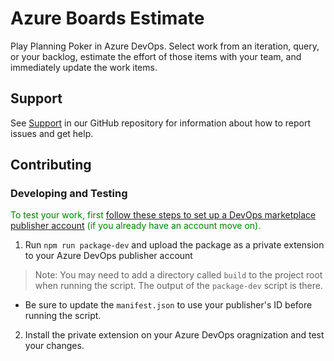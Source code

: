 
# Azure Boards Estimate

Play Planning Poker in Azure DevOps. Select work from an iteration, query, or your backlog, estimate the effort of those items with your team, and immediately update the work items.

## Support

See [Support](SUPPORT.md) in our GitHub repository for information about how to report issues and get help.

## Contributing

### Developing and Testing

<span style="color: green">To test your work, first [follow these steps to set up a DevOps marketplace publisher account](https://docs.microsoft.com/en-us/azure/devops/extend/publish/overview?view=azure-devops) (if you already have an account move on).

1. Run `npm run package-dev` and upload the package as a private extension to your  Azure DevOps publisher account
> Note: You may need to add a directory called `build` to the project root when running the script. The output of the `package-dev` script is there.
 - Be sure to update the `manifest.json` to use your publisher's ID before running the script.
2. Install the private extension on your Azure DevOps oragnization and test your changes.
